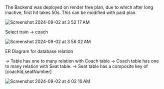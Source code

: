 The Backend was deployed on render free plan, due to which after long inactive, first hit takes 50s. This can be modified with paid plan.

![Screenshot 2024-09-02 at 3 52 17 AM](https://github.com/user-attachments/assets/9b5014f2-d1ab-49cf-a1b4-6a21311a7ed5)

Select train -> coach

![Screenshot 2024-09-02 at 3 56 02 AM](https://github.com/user-attachments/assets/d9028aca-c0c6-4ba7-8209-493b2e703cf8)

ER Diagram for database relation

-> Table has one to many relation with Coach table
-> Coach table has one to many relation with Seat table.
-> Seat table has a composite key of [coachId,seatNumber]


![Screenshot 2024-09-02 at 4 02 10 AM](https://github.com/user-attachments/assets/84e5e2c4-a45f-49ab-814e-3d98068f9d0e)
